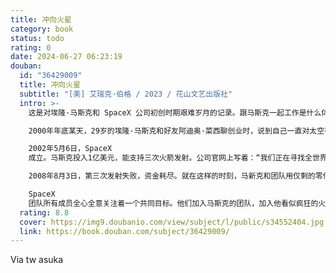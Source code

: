 ```yaml
---
title: 冲向火星
category: book
status: todo
rating: 0
date: 2024-06-27 06:23:19
douban:
  id: "36429009"
  title: 冲向火星
  subtitle: "[美] 艾瑞克·伯格 / 2023 / 花山文艺出版社"
  intro: >-
    这是对埃隆·马斯克和 SpaceX 公司初创时期艰难岁月的记录。跟马斯克一起工作是什么体验？本书讲述了36位初创成员与他共同疯魔、此生难忘的飞天故事。

    2000年年底某天，29岁的埃隆·马斯克和好友阿迪奥·菜西聊创业时，说到自己一直对太空有兴趣。当晚他翻遍美国宇航局官网，发现美国航天业在阿波罗登月后毫无作为。马斯克决定为这个行业带来突破——他要去火星，就从造火箭开始。

    2002年5月6日，SpaceX
    成立。马斯克投入1亿美元，能支持三次火箭发射。公司官网上写着：“我们正在寻找全世界的人才，以解决具有挑战性的项目，最终实现人类成为跨行星物种的目标。”业内无人看好，就连最初加入团队的几位高管也不真的相信马斯克能造出火箭。

    2008年8月3日，第三次发射失败，资金耗尽。就在这样的时刻，马新克和团队用仅剩的零件组装好最后一枚火箭，进行了第四次发射。

    SpaceX
    团队所有成员全心全意关注着一个共同目标。他们加入马斯克的团队，加入他看似疯狂的火星移民计划，终于迈出了这重要一步——2008年9月28日，“猎鹰1号”火箭成功发射。
  rating: 8.8
  cover: https://img9.doubanio.com/view/subject/l/public/s34552404.jpg
  link: https://book.douban.com/subject/36429009/
---
```


Via tw asuka 